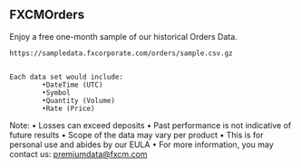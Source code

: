 ## FXCMOrders

Enjoy a free one-month sample of our historical Orders Data.

	https://sampledata.fxcorporate.com/orders/sample.csv.gz


    Each data set would include:
            •DateTime (UTC)
            •Symbol
            •Quantity (Volume)
            •Rate (Price)


Note:
•	Losses can exceed deposits
•	Past performance is not indicative of future results
•	Scope of the data may vary per product
•	This is for personal use and abides by our EULA
•	For more information, you may contact us: premiumdata@fxcm.com 
